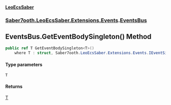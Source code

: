 #### [LeoEcsSaber](index.md 'index')
### [Saber7ooth.LeoEcsSaber.Extensions.Events](Saber7ooth.LeoEcsSaber.Extensions.Events.md 'Saber7ooth.LeoEcsSaber.Extensions.Events').[EventsBus](EventsBus.md 'Saber7ooth.LeoEcsSaber.Extensions.Events.EventsBus')

## EventsBus.GetEventBodySingleton<T>() Method

```csharp
public ref T GetEventBodySingleton<T>()
    where T : struct, Saber7ooth.LeoEcsSaber.Extensions.Events.IEventSingleton, System.ValueType, System.ValueType;
```
#### Type parameters

<a name='Saber7ooth.LeoEcsSaber.Extensions.Events.EventsBus.GetEventBodySingleton_T_().T'></a>

`T`

#### Returns
[T](EventsBus.GetEventBodySingleton_T_().md#Saber7ooth.LeoEcsSaber.Extensions.Events.EventsBus.GetEventBodySingleton_T_().T 'Saber7ooth.LeoEcsSaber.Extensions.Events.EventsBus.GetEventBodySingleton<T>().T')